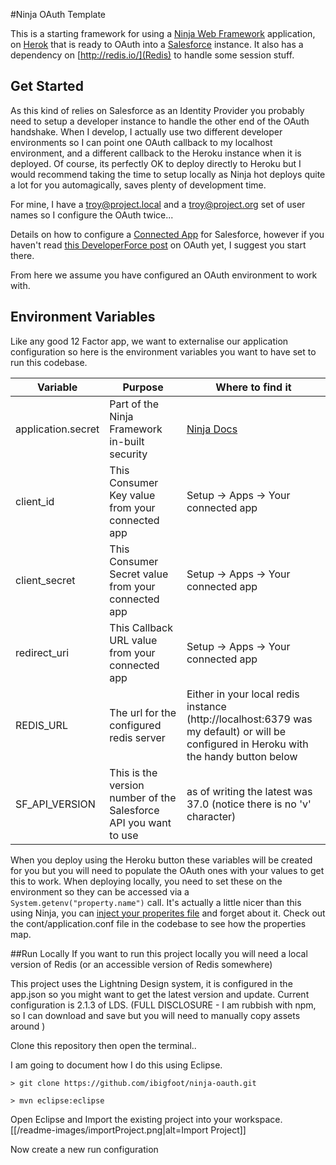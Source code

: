 
#Ninja OAuth Template

This is a starting framework for using a [Ninja Web Framework](http://www.ninjaframework.org/) application, on [Herok](https://www.heroku.com) that is ready to OAuth into a [Salesforce](https://www.salesforce.com) instance. 
It also has a dependency on [http://redis.io/](Redis) to handle some session stuff.  

## Get Started
As this kind of relies on Salesforce as an Identity Provider you probably need to setup a developer instance to handle the other end of the OAuth handshake. When I develop, I actually use two different developer environments so I can point one OAuth callback to my localhost environment, and a different callback to the Heroku instance when it is deployed. Of course, its perfectly OK to deploy directly to Heroku but I would recommend taking the time to setup locally as Ninja hot deploys quite a lot for you automagically, saves plenty of development time. 

For mine, I have a troy@project.local and a troy@project.org set of user names so I configure the OAuth twice... 

Details on how to configure a [Connected App](https://help.salesforce.com/HTViewHelpDoc?id=connected_app_create.htm) for Salesforce, however if you haven't read [this DeveloperForce post](https://developer.salesforce.com/page/Digging_Deeper_into_OAuth_2.0_on_Force.com) on OAuth yet, I suggest you start there.  

From here we assume you have configured an OAuth environment to work with.

## Environment Variables
Like any good 12 Factor app, we want to externalise our application configuration so here is the environment variables you want to have set to run this codebase. 

| Variable | Purpose | Where to find it |
| -------- | ------- | ---------------- |
| application.secret | Part of the Ninja Framework in-built security | [Ninja Docs](http://www.ninjaframework.org/documentation/security/getting_started.html) |
| client_id | This Consumer Key value from your connected app | Setup -> Apps -> Your connected app |
| client_secret | This Consumer Secret value from your connected app | Setup -> Apps -> Your connected app |
| redirect_uri | This Callback URL value from your connected app | Setup -> Apps -> Your connected app | 
| REDIS_URL | The url for the configured redis server | Either in your local redis instance (http://localhost:6379 was my default) or will be configured in Heroku with the handy button below |
| SF_API_VERSION | This is the version number of the Salesforce API you want to use | as of writing the latest was 37.0 (notice there is no 'v' character) |

When you deploy using the Heroku button these variables will be created for you but you will need to populate the OAuth ones with your values to get this to work. 
When deploying locally, you need to set these on the environment so they can be accessed via a `System.getenv("property.name")` call. It's actually a little nicer than this using Ninja, you can [inject your properites file](http://www.ninjaframework.org/documentation/configuration_and_modes.html) and forget about it. Check out the cont/application.conf file in the codebase to see how the properties map.  

##Run Locally
If you want to run this project locally you will need a local version of Redis (or an accessible version of Redis somewhere)

This project uses the Lightning Design system, it is configured in the app.json so you might want to get the latest version and update. 
Current configuration is 2.1.3 of LDS. 
(FULL DISCLOSURE - I am rubbish with npm, so I can download and save but you will need to manually copy assets around )

Clone this repository then open the terminal.. 

I am going to document how I do this using Eclipse. 

```
> git clone https://github.com/ibigfoot/ninja-oauth.git

> mvn eclipse:eclipse

```
Open Eclipse and Import the existing project into your workspace.
[[/readme-images/importProject.png|alt=Import Project]]

Now create a new run configuration


```



